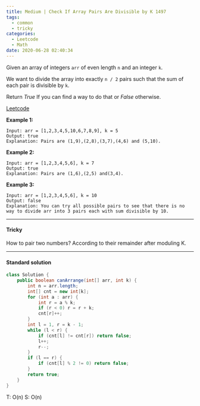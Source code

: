 ```yaml
---
title: Medium | Check If Array Pairs Are Divisible by K 1497
tags:
  - common
  - tricky
categories:
  - Leetcode
  - Math
date: 2020-06-28 02:40:34
---
```


Given an array of integers `arr` of even length `n` and an integer `k`.

We want to divide the array into exactly `n / 2` pairs such that the sum of each pair is divisible by `k`.

Return *True* If you can find a way to do that or *False* otherwise.

[Leetcode](https://leetcode.com/problems/check-if-array-pairs-are-divisible-by-k/)

<!--more-->

**Example 1:**

```
Input: arr = [1,2,3,4,5,10,6,7,8,9], k = 5
Output: true
Explanation: Pairs are (1,9),(2,8),(3,7),(4,6) and (5,10).
```

**Example 2:**

```
Input: arr = [1,2,3,4,5,6], k = 7
Output: true
Explanation: Pairs are (1,6),(2,5) and(3,4).
```

**Example 3:**

```
Input: arr = [1,2,3,4,5,6], k = 10
Output: false
Explanation: You can try all possible pairs to see that there is no way to divide arr into 3 pairs each with sum divisible by 10.
```

---

#### Tricky 

How to pair two numbers? According to their remainder after moduling K.

---

#### Standard solution  

```java
class Solution {
    public boolean canArrange(int[] arr, int k) {
        int n = arr.length;
        int[] cnt = new int[k];
        for (int a : arr) {
            int r = a % k;
            if (r < 0) r = r + k;
            cnt[r]++;
        }
        int l = 1, r = k - 1;
        while (l < r) {
            if (cnt[l] != cnt[r]) return false;
            l++;
            r--;
        }
        if (l == r) {
            if (cnt[l] % 2 != 0) return false;
        }
        return true;
    }
}
```

T: O(n)		S: O(n)